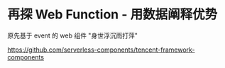 # 再探 Web Function - 用数据阐释优势


原先基于 event 的 web 组件 "身世浮沉雨打萍" 

https://github.com/serverless-components/tencent-framework-components